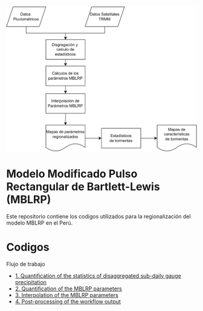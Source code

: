 ![alt text](img/Flujo_de_trabajo.png)

# Modelo Modificado Pulso Rectangular de Bartlett-Lewis (MBLRP)
Este repositorio contiene los codigos utilizados para la regionalización del modelo MBLRP en el Perú.


# Codigos
Flujo de trabajo

- [1. Quantification of the statistics of disaggregated sub-daily gauge precipitation](https://github.com/JoseZevallosR/TrmmCorrection/blob/main/code/TRMM_Correction.ipynb)
- [2. Quantification of the MBLRP parameters](https://github.com/JoseZevallosR/MBLRP_Regionalization_Peru/blob/main/notebooks/2.%20Quantification%20of%20the%20MBLRP.ipynb)
- [3. Interpolation of the MBLRP parameters](https://github.com/JoseZevallosR/MBLRP_Regionalization_Peru/blob/main/notebooks/3.%20Interpolation%20of%20MBLRP%20parameters.ipynb)
- [4. Post-processing of the workflow output](https://github.com/JoseZevallosR/MBLRP_Regionalization_Peru/blob/main/notebooks/4.%20Post-procesing.ipynb)

